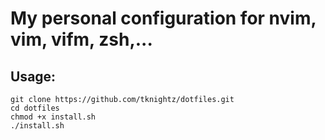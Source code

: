 # My personal configuration for nvim, vim, vifm, zsh,...

## Usage:

```shell
git clone https://github.com/tknightz/dotfiles.git
cd dotfiles
chmod +x install.sh
./install.sh

```
